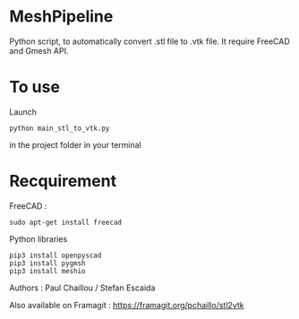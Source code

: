 # MeshPipeline
Python script, to automatically convert .stl file to .vtk file. 
It require FreeCAD and Gmesh API.

# To use

Launch 
```console
python main_stl_to_vtk.py
```
in the project folder in your terminal

# Recquirement 

FreeCAD :
```console
sudo apt-get install freecad
```

Python libraries
``` console
pip3 install openpyscad
pip3 install pygmsh
pip3 install meshio
```

Authors :
Paul Chaillou /
Stefan Escaida

Also available on Framagit : https://framagit.org/pchaillo/stl2vtk